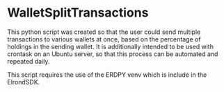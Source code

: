 # WalletSplitTransactions
This python script was created so that the user could send multiple transactions to various wallets at once, based on the percentage of holdings in the sending wallet. It is additionally intended to be used with crontask on an Ubuntu server, so that this process can be automated and repeated daily. 

This script requires the use of the ERDPY venv which is include in the ElrondSDK. 
